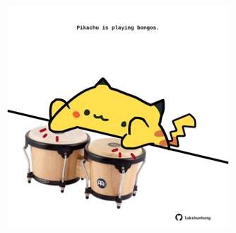 <!-- built at 17/05/2021, 24:15:34 UTC -->
<p align="center">
  <img width="500" height="500" src="./ReadmeImage.svg">
</p>
